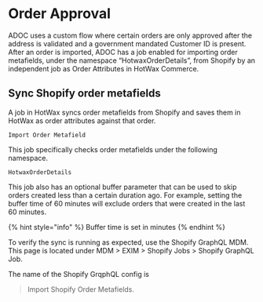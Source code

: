 # Order Approval

ADOC uses a custom flow where certain orders are only approved after the address is validated and a government mandated Customer ID is present. After an order is imported, ADOC has a job enabled for importing order metafields, under the namespace “HotwaxOrderDetails”, from Shopify by an independent job as Order Attributes in HotWax Commerce.

## Sync Shopify order metafields
A job in HotWax syncs order metafields from Shopify and saves them in HotWax as order attributes against that order.
```
Import Order Metafield
```

This job specifically checks order metafields under the following namespace.
```
HotwaxOrderDetails
```

This job also has an optional buffer parameter that can be used to skip orders created less than a certain duration ago. For example, setting the buffer time of 60 minutes will exclude orders that were created in the last 60 minutes.


{% hint style="info" %}
    Buffer time is set in minutes
{% endhint %}

To verify the sync is running as expected, use the Shopify GraphQL MDM. This page is located under MDM > EXIM > Shopify Jobs > Shopify GraphQL Job.

The name of the Shopify GrqphQL config is
>Import Shopify Order Metafields.

